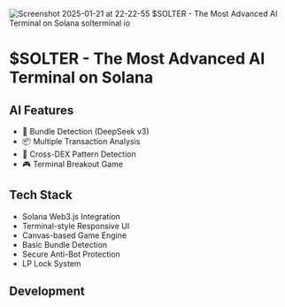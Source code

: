 ![Screenshot 2025-01-21 at 22-22-55 $SOLTER - The Most Advanced AI Terminal on Solana solterminal io](https://github.com/user-attachments/assets/093b2109-93de-4503-b8b4-a4c328dc0e09)


# $SOLTER - The Most Advanced AI Terminal on Solana

## AI Features
- 🤖 Bundle Detection (DeepSeek v3)
- 📦 Multiple Transaction Analysis
- 🔄 Cross-DEX Pattern Detection
- 🎮 Terminal Breakout Game

## Tech Stack
- Solana Web3.js Integration
- Terminal-style Responsive UI
- Canvas-based Game Engine
- Basic Bundle Detection
- Secure Anti-Bot Protection
- LP Lock System

## Development
